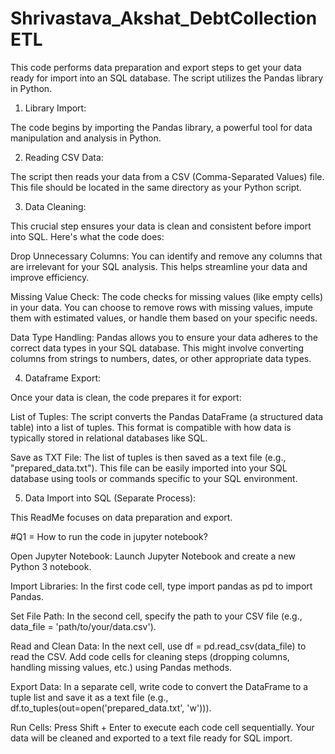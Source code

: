 # Shrivastava_Akshat_DebtCollectionETL
This code performs data preparation and export steps to get your data ready for import into an SQL database. The script utilizes the Pandas library in Python.

1. Library Import:

The code begins by importing the Pandas library, a powerful tool for data manipulation and analysis in Python.

2. Reading CSV Data:

The script then reads your data from a CSV (Comma-Separated Values) file. This file should be located in the same directory as your Python script.

3. Data Cleaning:

This crucial step ensures your data is clean and consistent before import into SQL. Here's what the code does:

Drop Unnecessary Columns: You can identify and remove any columns that are irrelevant for your SQL analysis. This helps streamline your data and improve efficiency.

Missing Value Check: The code checks for missing values (like empty cells) in your data. You can choose to remove rows with missing values, impute them with estimated values, or handle them based on your specific needs.

Data Type Handling: Pandas allows you to ensure your data adheres to the correct data types in your SQL database. This might involve converting columns from strings to numbers, dates, or other appropriate data types.

4. Dataframe Export:

Once your data is clean, the code prepares it for export:

List of Tuples: The script converts the Pandas DataFrame (a structured data table) into a list of tuples. This format is compatible with how data is typically stored in relational databases like SQL.

Save as TXT File: The list of tuples is then saved as a text file (e.g., "prepared_data.txt"). This file can be easily imported into your SQL database using tools or commands specific to your SQL environment.

5. Data Import into SQL (Separate Process):

This ReadMe focuses on data preparation and export.

#Q1  = How to run the code in jupyter notebook?


Open Jupyter Notebook: Launch Jupyter Notebook and create a new Python 3 notebook.

Import Libraries: In the first code cell, type import pandas as pd to import Pandas.

Set File Path: In the second cell, specify the path to your CSV file (e.g., data_file = 'path/to/your/data.csv').

Read and Clean Data: In the next cell, use df = pd.read_csv(data_file) to read the CSV. Add code cells for cleaning steps (dropping columns, handling missing values, etc.) using Pandas methods.

Export Data: In a separate cell, write code to convert the DataFrame to a tuple list and save it as a text file (e.g., df.to_tuples(out=open('prepared_data.txt', 'w'))).

Run Cells: Press Shift + Enter to execute each code cell sequentially. Your data will be cleaned and exported to a text file ready for SQL import.
